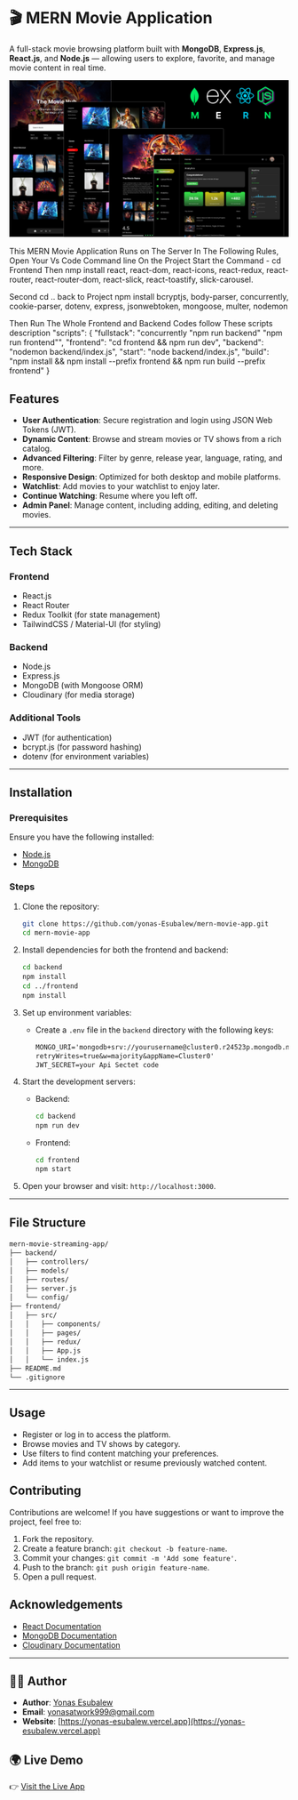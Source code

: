 # 🎬 MERN Movie Application

A full-stack movie browsing platform built with **MongoDB**, **Express.js**, **React.js**, and **Node.js** — allowing users to explore, favorite, and manage movie content in real time.

![MERN Movie App Thumbnail](https://github.com/Yonas-Esubalew/MERN-Movie-App/blob/main/thumb.png?raw=true)

This MERN Movie Application Runs on The Server In The Following Rules,
Open Your Vs Code Command line On the Project
Start  the Command - cd Frontend
Then nmp install react,
    react-dom,
    react-icons,
    react-redux,
    react-router,
    react-router-dom,
    react-slick,
    react-toastify,
    slick-carousel.

Second cd .. back to Project 
 npm install bcryptjs,
    body-parser,
    concurrently,
    cookie-parser,
    dotenv,
    express,
    jsonwebtoken,
    mongoose,
    multer,
    nodemon

Then Run The Whole Frontend and Backend Codes follow These scripts description 
"scripts": {
    "fullstack": "concurrently \"npm run backend\" \"npm run frontend\"",
    "frontend": "cd frontend && npm run dev",
    "backend": "nodemon backend/index.js",
    "start": "node backend/index.js",
    "build": "npm install && npm install --prefix frontend && npm run build --prefix frontend"
  }
## Features

- **User Authentication**: Secure registration and login using JSON Web Tokens (JWT).
- **Dynamic Content**: Browse and stream movies or TV shows from a rich catalog.
- **Advanced Filtering**: Filter by genre, release year, language, rating, and more.
- **Responsive Design**: Optimized for both desktop and mobile platforms.
- **Watchlist**: Add movies to your watchlist to enjoy later.
- **Continue Watching**: Resume where you left off.
- **Admin Panel**: Manage content, including adding, editing, and deleting movies.

---

## Tech Stack

### Frontend
- React.js
- React Router
- Redux Toolkit (for state management)
- TailwindCSS / Material-UI (for styling)

### Backend
- Node.js
- Express.js
- MongoDB (with Mongoose ORM)
- Cloudinary (for media storage)

### Additional Tools
- JWT (for authentication)
- bcrypt.js (for password hashing)
- dotenv (for environment variables)

---

## Installation

### Prerequisites
Ensure you have the following installed:
- [Node.js](https://nodejs.org/)
- [MongoDB](https://www.mongodb.com/)

### Steps

1. Clone the repository:
   ```bash
   git clone https://github.com/yonas-Esubalew/mern-movie-app.git
   cd mern-movie-app
   ```

2. Install dependencies for both the frontend and backend:
   ```bash
   cd backend
   npm install
   cd ../frontend
   npm install
   ```

3. Set up environment variables:
   - Create a `.env` file in the `backend` directory with the following keys:
     ```env
     MONGO_URI='mongodb+srv://yourusername@cluster0.r24523p.mongodb.net/moviesApp?retryWrites=true&w=majority&appName=Cluster0'
     JWT_SECRET=your Api Sectet code
     ```

4. Start the development servers:
   - Backend:
     ```bash
     cd backend
     npm run dev
     ```
   - Frontend:
     ```bash
     cd frontend
     npm start
     ```

5. Open your browser and visit: `http://localhost:3000`.

---

## File Structure

```
mern-movie-streaming-app/
├── backend/
│   ├── controllers/
│   ├── models/
│   ├── routes/
│   ├── server.js
│   └── config/
├── frontend/
│   ├── src/
│   │   ├── components/
│   │   ├── pages/
│   │   ├── redux/
│   │   ├── App.js
│   │   └── index.js
├── README.md
└── .gitignore
```

---

## Usage

- Register or log in to access the platform.
- Browse movies and TV shows by category.
- Use filters to find content matching your preferences.
- Add items to your watchlist or resume previously watched content.


## Contributing

Contributions are welcome! If you have suggestions or want to improve the project, feel free to:

1. Fork the repository.
2. Create a feature branch: `git checkout -b feature-name`.
3. Commit your changes: `git commit -m 'Add some feature'`.
4. Push to the branch: `git push origin feature-name`.
5. Open a pull request.


## Acknowledgements

- [React Documentation](https://reactjs.org/docs/getting-started.html)
- [MongoDB Documentation](https://www.mongodb.com/docs/)
- [Cloudinary Documentation](https://cloudinary.com/documentation)

---

## 👨‍💻 Author

- **Author**: [Yonas Esubalew](https://github.com/Yonas-Esubalew)  
- **Email**: yonasatwork999@gmail.com  
- **Website**: [https://yonas-esubalew.vercel.app](https://yonas-esubalew.vercel.app)

    
## 🌍 Live Demo

👉 [Visit the Live App](https://mern-movie-app-tg11.onrender.com/)
